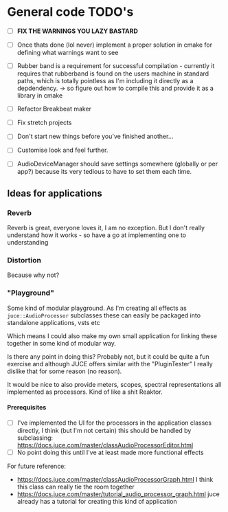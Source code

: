 # General code TODO's

- [ ] **FIX THE WARNINGS YOU LAZY BASTARD**

- [ ] Once thats done (lol never) implement a proper solution in cmake for defining what warnings want to see

- [ ] Rubber band is a requirement for successful compilation - currently it requires that rubberband is found on the users machine in standard paths, which is totally pointless as I'm including it directly as a depdendency. -> so figure out how to compile this and provide it as a library in cmake

- [ ] Refactor Breakbeat maker

- [ ] Fix stretch projects

- [ ] Don't start new things before you've finished another...

- [ ] Customise look and feel further.

- [ ] AudioDeviceManager should save settings somewhere (globally or per app?) because its very tedious to have to set them each time.

## Ideas for applications

### Reverb
Reverb is great, everyone loves it, I am no exception. But I don't really understand how it works - so have a go at implementing one to understanding

### Distortion
Because why not?

### "Playground"
Some kind of modular playground. As I'm creating all effects as `juce::AudioProcessor` subclasses these can easily be packaged into standalone applications, vsts etc

Which means I could also make my own small application for linking these together in some kind of modular way.

Is there any point in doing this? Probably not, but it could be quite a fun exercise and although JUCE offers similar with the "PluginTester" I really dislike that for some reason (no reason).

It would be nice to also provide meters, scopes, spectral representations all implemented as processors. Kind of like a shit Reaktor.

#### Prerequisites
- [ ] I've implemented the UI for the processors in the application classes directly, I think (but I'm not certain) this should be handled by subclassing: https://docs.juce.com/master/classAudioProcessorEditor.html
- [ ] No point doing this until I've at least made more functional effects

For future reference:
- https://docs.juce.com/master/classAudioProcessorGraph.html I think this class can really tie the room together
- https://docs.juce.com/master/tutorial_audio_processor_graph.html juce already has a tutorial for creating this kind of application

